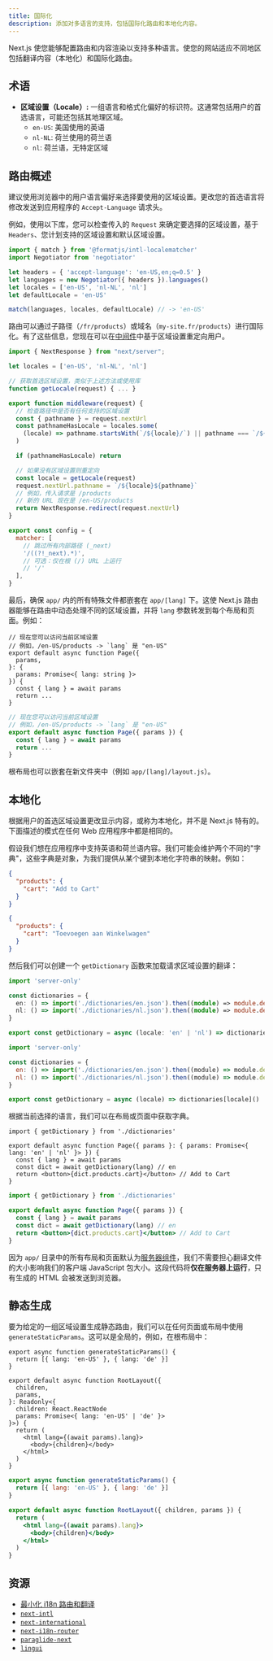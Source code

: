 ```yaml
---
title: 国际化
description: 添加对多语言的支持，包括国际化路由和本地化内容。
---
```


Next.js 使您能够配置路由和内容渲染以支持多种语言。使您的网站适应不同地区包括翻译内容（本地化）和国际化路由。

## 术语

- **区域设置（Locale）:** 一组语言和格式化偏好的标识符。这通常包括用户的首选语言，可能还包括其地理区域。
  - `en-US`: 美国使用的英语
  - `nl-NL`: 荷兰使用的荷兰语
  - `nl`: 荷兰语，无特定区域

## 路由概述

建议使用浏览器中的用户语言偏好来选择要使用的区域设置。更改您的首选语言将修改发送到应用程序的 `Accept-Language` 请求头。

例如，使用以下库，您可以检查传入的 `Request` 来确定要选择的区域设置，基于 `Headers`、您计划支持的区域设置和默认区域设置。

```js
import { match } from '@formatjs/intl-localematcher'
import Negotiator from 'negotiator'

let headers = { 'accept-language': 'en-US,en;q=0.5' }
let languages = new Negotiator({ headers }).languages()
let locales = ['en-US', 'nl-NL', 'nl']
let defaultLocale = 'en-US'

match(languages, locales, defaultLocale) // -> 'en-US'
```

路由可以通过子路径（`/fr/products`）或域名（`my-site.fr/products`）进行国际化。有了这些信息，您现在可以在[中间件](/docs/nextjs-cn/app/building-your-application/routing/index/middleware)中基于区域设置重定向用户。

```js
import { NextResponse } from "next/server";

let locales = ['en-US', 'nl-NL', 'nl']

// 获取首选区域设置，类似于上述方法或使用库
function getLocale(request) { ... }

export function middleware(request) {
  // 检查路径中是否有任何支持的区域设置
  const { pathname } = request.nextUrl
  const pathnameHasLocale = locales.some(
    (locale) => pathname.startsWith(`/${locale}/`) || pathname === `/${locale}`
  )

  if (pathnameHasLocale) return

  // 如果没有区域设置则重定向
  const locale = getLocale(request)
  request.nextUrl.pathname = `/${locale}${pathname}`
  // 例如，传入请求是 /products
  // 新的 URL 现在是 /en-US/products
  return NextResponse.redirect(request.nextUrl)
}

export const config = {
  matcher: [
    // 跳过所有内部路径 (_next)
    '/((?!_next).*)',
    // 可选：仅在根 (/) URL 上运行
    // '/'
  ],
}
```

最后，确保 `app/` 内的所有特殊文件都嵌套在 `app/[lang]` 下。这使 Next.js 路由器能够在路由中动态处理不同的区域设置，并将 `lang` 参数转发到每个布局和页面。例如：

```tsx switcher
// 现在您可以访问当前区域设置
// 例如，/en-US/products -> `lang` 是 "en-US"
export default async function Page({
  params,
}: {
  params: Promise<{ lang: string }>
}) {
  const { lang } = await params
  return ...
}
```

```jsx switcher
// 现在您可以访问当前区域设置
// 例如，/en-US/products -> `lang` 是 "en-US"
export default async function Page({ params }) {
  const { lang } = await params
  return ...
}
```

根布局也可以嵌套在新文件夹中（例如 `app/[lang]/layout.js`）。

## 本地化

根据用户的首选区域设置更改显示内容，或称为本地化，并不是 Next.js 特有的。下面描述的模式在任何 Web 应用程序中都是相同的。

假设我们想在应用程序中支持英语和荷兰语内容。我们可能会维护两个不同的"字典"，这些字典是对象，为我们提供从某个键到本地化字符串的映射。例如：

```json
{
  "products": {
    "cart": "Add to Cart"
  }
}
```

```json
{
  "products": {
    "cart": "Toevoegen aan Winkelwagen"
  }
}
```

然后我们可以创建一个 `getDictionary` 函数来加载请求区域设置的翻译：

```ts switcher
import 'server-only'

const dictionaries = {
  en: () => import('./dictionaries/en.json').then((module) => module.default),
  nl: () => import('./dictionaries/nl.json').then((module) => module.default),
}

export const getDictionary = async (locale: 'en' | 'nl') => dictionaries[locale]()
```

```js switcher
import 'server-only'

const dictionaries = {
  en: () => import('./dictionaries/en.json').then((module) => module.default),
  nl: () => import('./dictionaries/nl.json').then((module) => module.default),
}

export const getDictionary = async (locale) => dictionaries[locale]()
```

根据当前选择的语言，我们可以在布局或页面中获取字典。

```tsx switcher
import { getDictionary } from './dictionaries'

export default async function Page({ params }: { params: Promise<{ lang: 'en' | 'nl' }> }) {
  const { lang } = await params
  const dict = await getDictionary(lang) // en
  return <button>{dict.products.cart}</button> // Add to Cart
}
```

```jsx switcher
import { getDictionary } from './dictionaries'

export default async function Page({ params }) {
  const { lang } = await params
  const dict = await getDictionary(lang) // en
  return <button>{dict.products.cart}</button> // Add to Cart
}
```

因为 `app/` 目录中的所有布局和页面默认为[服务器组件](/docs/nextjs-cn/app/building-your-application/rendering/server-components)，我们不需要担心翻译文件的大小影响我们的客户端 JavaScript 包大小。这段代码将**仅在服务器上运行**，只有生成的 HTML 会被发送到浏览器。

## 静态生成

要为给定的一组区域设置生成静态路由，我们可以在任何页面或布局中使用 `generateStaticParams`。这可以是全局的，例如，在根布局中：

```tsx switcher
export async function generateStaticParams() {
  return [{ lang: 'en-US' }, { lang: 'de' }]
}

export default async function RootLayout({
  children,
  params,
}: Readonly<{
  children: React.ReactNode
  params: Promise<{ lang: 'en-US' | 'de' }>
}>) {
  return (
    <html lang={(await params).lang}>
      <body>{children}</body>
    </html>
  )
}
```

```jsx switcher
export async function generateStaticParams() {
  return [{ lang: 'en-US' }, { lang: 'de' }]
}

export default async function RootLayout({ children, params }) {
  return (
    <html lang={(await params).lang}>
      <body>{children}</body>
    </html>
  )
}
```

## 资源

- [最小化 i18n 路由和翻译](https://github.com/vercel/next.js/tree/canary/examples/i18n-routing)
- [`next-intl`](https://next-intl.dev)
- [`next-international`](https://github.com/QuiiBz/next-international)
- [`next-i18n-router`](https://github.com/i18nexus/next-i18n-router)
- [`paraglide-next`](https://inlang.com/m/osslbuzt/paraglide-next-i18n)
- [`lingui`](https://lingui.dev)

